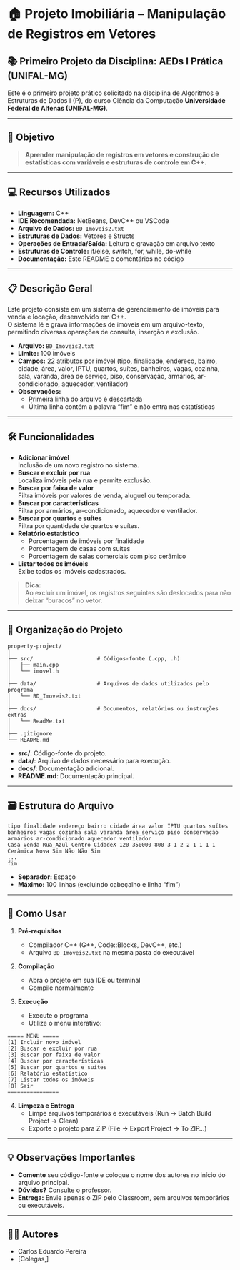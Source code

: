 # 🏠 Projeto Imobiliária – Manipulação de Registros em Vetores

## 📚 Primeiro Projeto da Disciplina: **AEDs I Prática (UNIFAL-MG)**

Este é o primeiro projeto prático solicitado na disciplina de Algoritmos e Estruturas de Dados I (P), do curso Ciência da Computação **Universidade Federal de Alfenas (UNIFAL-MG)**.

---

## 🎯 Objetivo

> **Aprender manipulação de registros em vetores e construção de estatísticas com variáveis e estruturas de controle em C++.**

---

## 💻 Recursos Utilizados

- **Linguagem:** C++
- **IDE Recomendada:** NetBeans, DevC++ ou VSCode
- **Arquivo de Dados:** `BD_Imoveis2.txt`
- **Estruturas de Dados:** Vetores e Structs
- **Operações de Entrada/Saída:** Leitura e gravação em arquivo texto
- **Estruturas de Controle:** if/else, switch, for, while, do-while
- **Documentação:** Este README e comentários no código

---

## 📋 Descrição Geral

Este projeto consiste em um sistema de gerenciamento de imóveis para venda e locação, desenvolvido em C++.  
O sistema lê e grava informações de imóveis em um arquivo-texto, permitindo diversas operações de consulta, inserção e exclusão.

- **Arquivo:** `BD_Imoveis2.txt`
- **Limite:** 100 imóveis
- **Campos:** 22 atributos por imóvel (tipo, finalidade, endereço, bairro, cidade, área, valor, IPTU, quartos, suítes, banheiros, vagas, cozinha, sala, varanda, área de serviço, piso, conservação, armários, ar-condicionado, aquecedor, ventilador)
- **Observações:**  
  - Primeira linha do arquivo é descartada  
  - Última linha contém a palavra “fim” e não entra nas estatísticas

---

## 🛠 Funcionalidades

- **Adicionar imóvel**  
  Inclusão de um novo registro no sistema.
- **Buscar e excluir por rua**  
  Localiza imóveis pela rua e permite exclusão.
- **Buscar por faixa de valor**  
  Filtra imóveis por valores de venda, aluguel ou temporada.
- **Buscar por características**  
  Filtra por armários, ar-condicionado, aquecedor e ventilador.
- **Buscar por quartos e suítes**  
  Filtra por quantidade de quartos e suítes.
- **Relatório estatístico**  
  - Porcentagem de imóveis por finalidade
  - Porcentagem de casas com suítes
  - Porcentagem de salas comerciais com piso cerâmico
- **Listar todos os imóveis**  
  Exibe todos os imóveis cadastrados.

> **Dica:**  
> Ao excluir um imóvel, os registros seguintes são deslocados para não deixar “buracos” no vetor.

---

## 📁 Organização do Projeto


```
property-project/
│
├── src/                    # Códigos-fonte (.cpp, .h)
│   ├── main.cpp
│   └── imovel.h
│
├── data/                   # Arquivos de dados utilizados pelo programa
│   └── BD_Imoveis2.txt
│
├── docs/                   # Documentos, relatórios ou instruções extras
│   └── ReadMe.txt
│
├── .gitignore
└── README.md
```

- **src/**: Código-fonte do projeto.
- **data/**: Arquivo de dados necessário para execução.
- **docs/**: Documentação adicional.
- **README.md**: Documentação principal.

---

## 🗃️ Estrutura do Arquivo

```
tipo finalidade endereço bairro cidade área valor IPTU quartos suítes banheiros vagas cozinha sala varanda área_serviço piso conservação armários ar-condicionado aquecedor ventilador
Casa Venda Rua_Azul Centro CidadeX 120 350000 800 3 1 2 2 1 1 1 1 Cerâmica Nova Sim Não Não Sim
...
fim
```
- **Separador:** Espaço
- **Máximo:** 100 linhas (excluindo cabeçalho e linha “fim”)

---

## 🚀 Como Usar

1. **Pré-requisitos**
   - Compilador C++ (G++, Code::Blocks, DevC++, etc.)
   - Arquivo `BD_Imoveis2.txt` na mesma pasta do executável

2. **Compilação**
   - Abra o projeto em sua IDE ou terminal
   - Compile normalmente

3. **Execução**
   - Execute o programa
   - Utilize o menu interativo:

```
===== MENU =====
[1] Incluir novo imóvel
[2] Buscar e excluir por rua
[3] Buscar por faixa de valor
[4] Buscar por características
[5] Buscar por quartos e suítes
[6] Relatório estatístico
[7] Listar todos os imóveis
[8] Sair
================
```

4. **Limpeza e Entrega**
   - Limpe arquivos temporários e executáveis (Run → Batch Build Project → Clean)
   - Exporte o projeto para ZIP (File → Export Project → To ZIP…)

---

## 💡 Observações Importantes

- **Comente** seu código-fonte e coloque o nome dos autores no início do arquivo principal.
- **Dúvidas?** Consulte o professor.
- **Entrega:** Envie apenas o ZIP pelo Classroom, sem arquivos temporários ou executáveis.

---

## 👨‍💻 Autores

- Carlos Eduardo Pereira
- [Colegas,]
